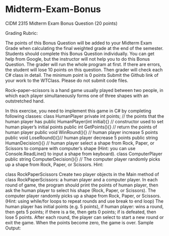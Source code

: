 # Midterm-Exam-Bonus

CIDM 2315 Midterm Exam Bonus Question (20 points)


Grading Rubric:


The points of this Bonus Question will be added to your Midterm Exam Grade when calculating the final weighted grade at the end of the semester.
Students should complete this Bonus Question individually. You can get help from Google, but the instructor will not help you to do this Bonus Question.
The grader will run the whole program at first. If there are errors, the student will lose 10 points on this question. Then grader will check each C# class in detail.
The minimum point is 0 points
Submit the Github link of your work to the WTClass. Please do not submit code files. 

Rock–paper–scissors is a hand game usually played between two people, in which each player simultaneously forms one of three shapes with an outstretched hand. 

In this exercise, you need to implement this game in C# by completing following classes:
class HumanPlayer
private int points; // the points that the human player has
public HumanPlayer(int initial){} // constructor used to set human player’s initial points
public int GetPoints(){} // return the points of human player
public void WinRound(){} // human player increase 5 points
public void LoseRound(){}// human player decrease 5 points
public string HumanDecision(){} // human player select a shape from Rock, Paper, or Scissors to compare with computer’s shape (Hint: you can use Console.ReadLine() to input a shape from keyboard).
class ComputerPlayer
public string ComputerDecision(){} // The computer player randomly picks up a shape from Rock, Paper, or Scissors. Hint:

class RockPaperScissors 
Create two player objects in the Main method of class RockPaperScissors: a human player and a computer player. 
In each round of game, the program should print the points of human player, then ask the human player to select his shape (Rock, Paper, or Scissors). The computer player randomly picks up a shape from Rock, Paper, or Scissors. (Hint: using while/for loops to repeat rounds and use break to end loop)
The human player has initial points (e.g. 5 points), if human player:
wins a round, then gets 5 points; 
if there is a tie, then gets 0 points; 
if is defeated, then lose 5 points. 
After each round, the player can select to start a new round or exit the game. 
When the points become zero, the game is over.
Sample Output: 




